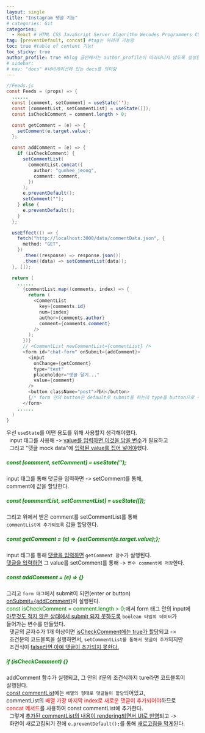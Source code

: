 ```yaml
---
layout: single
title: "Instagram 댓글 기능"
# categories: Git
categories:
  - React # HTML CSS JavaScript Server Algorithm Wecodes Programmers CS Github Blog
tag: [preventDefault, concat] #tag는 여러개 가능함
toc: true #table of content 기능!
toc_sticky: true
author_profile: true #blog 글안에서는 author_profile이 따라다니지 않도록 설정함
# sidebar:
# nav: "docs" #네비게이션에 있는 docs를 의미함
---
```


```java
//Feeds.js
const Feeds = (props) => {
  ......
  const [comment, setComment] = useState('');
  const [commentList, setCommentList] = useState([]);
  const isCheckComment = comment.length > 0;

  const getComment = (e) => {
    setComment(e.target.value);
  };

  const addComment = (e) => {
    if (isCheckComment) {
      setCommentList(
        commentList.concat({
          author: "gunhee_jeong",
          comment: comment,
        })
      );
      e.preventDefault();
      setComment("");
    } else {
      e.preventDefault();
    }
  };

  useEffect(() => {
    fetch("http://localhost:3000/data/commentData.json", {
      method: "GET",
    })
      .then((response) => response.json())
      .then((data) => setCommentList(data));
  }, []);

  return (
    ......
      {commentList.map((comments, index) => {
        return (
          <CommentList
            key={comments.id}
            num={index}
            author={comments.author}
            comment={comments.comment}
          />
        );
      })}
      // <CommentList newCommentList={commentList} />
      <form id="chat-form" onSubmit={addComment}>
        <input
          onChange={getComment}
          type="text"
          placeholder="댓글 달기..."
          value={comment}
        />
        <button className="post">게시</button>
        {/* form 안의 button은 default로 submit을 하는데 type을 button으로 주면, 그 default가 작동X*/}
      </form>
    ......
  )
}
```

우선 `useState`를 어떤 용도를 위해 사용할지 생각해야했다.  
&nbsp; input 태그를 사용해 -> <u>value를 입력하면 이것을 담을 변수</u>가 필요하고  
&nbsp; 그리고 "댓글 mock data"에 <u>입력된 value를 집어 넣어야</u>했다.

##### <span style="color:green">const [comment, setComment] = useState('');</span>

input 태그를 통해 댓글을 입력하면 -> setComment를 통해,  
comment에 값을 할당한다.

##### <span style="color:green">const [commentList, setCommentList] = useState([]);</span>

그리고 위에서 받은 comment를 setCommentList를 통해  
`commentList에 추가되도록` 값을 할당한다.

##### <span style="color:green">const getComment = (e) => {setComment(e.target.value);};</span>

input 태그를 통해 <u>댓글을 입력하면</u> `getComment 함수`가 실행된다.  
<u>댓글을 입력하면</u> 그 value를 setComment를 통해 -> `변수 comment에 저장`한다.

##### <span style="color:green">const addComment = (e) => {}</span>

그리고 `form 태그`에서 submit이 되면(enter or button)  
<u>onSubmit={addComment}</u>이 실행된다.  
<span style="color:green">const isCheckComment = comment.length > 0;</span>에서 form 태그 안의 input에  
<u>아무것도 적지 않은 상태에서 submit 되지 못하도록</u> `boolean 타입의 데이터`가  
들어가는 변수를 만들었다.  
&nbsp; 댓글의 글자수가 1개 이상이면 <u>isCheckComment에는 true가 할당</u>되고 ->  
&nbsp; 조건문의 코드블록을 실행하면서, `setCommentList를 통해서 댓글이 추가`되지만  
&nbsp; 조건식이 <u>false라면 아예 댓글이 추가되지 못한다.</u>

##### <span style="color:green">if (isCheckComment) {}</span>

addComment 함수가 실행되고, 그 안의 if문의 조건식까지 ture라면 코드블록이  
실행된다.  
<u>const commentList</u>에는 `배열의 형태로 댓글들이 할당`되어있고,  
commentList의 <span style="color:red">배열 가장 마지막 index로 새로운 댓글이 추가되어야</span>하므로  
<span style="color:red">concat 메서드</span>를 사용하여 const commentList에 추가한다.  
&nbsp; 그렇게 <u>추가된 commentList의 내용이 rendering되면서 UI로 반영</u>되고 ->  
&nbsp; 화면이 새로고침되기 전에 `e.preventDefault();`를 통해 <u>새로고침을 막게</u>된다.

<!-- 메소드 위에 변수 선언, 메소드 안에 변수 선언, 메소드 안에 메소드, 메소드 끝나고 리턴 -->

<!-- ### 2. Link 넣기

```

유형 1: (설명어를 입력) : [gunhee's coding blog](https://gunhee-jeong.github.io/)
유형 2: (URL 자동연결) : <https://gunhee-jeong.github.io/>
유형 3: (동일 파일 내 '문단으로 이동') : [1. Header로 이동](###-1-header)

```

유형 1: (설명어를 입력) : [gunhee's coding blog](https://gunhee-jeong.github.io/)
유형 2: (URL 자동연결) : <https://gunhee-jeong.github.io/>
유형 3: (동일 파일 내 '문단으로 이동') : [1. Header로 이동](#1-header)
유형 3의 방법

1. 특수문자를 제거
2. 스페이스는 -로 바꾸고
3. 대문자는 소문자로!
   그래서 ### 1. Header -> #1-header

## Link: [google][https://www.google.com/]

### 3. 수평선

```

---

```

---

### 4. 라인 바꾸기

```

스페이스바를 2번 눌러주면 다음칸으로
이동할 수 있어요!

```

---

스페이스바를 2번 눌러주면
다음칸으로 이동할 수 있어요!

### 5. list 만들기

```

1. 1번
2. 2번
3. 3번

- 순서없는 list
  - 순서없는 list
    - 순서없는 list

```

1. 1번
2. 2번
3. 3번

- 순서없는 list
  - 순서없는 list
    - 순서없는 list

---

### 6. font 관련

```

**진하게** -> 볼드
_기울여서_ -> 이탤릭체
~~취소선~~ -> 취소선

<ul>밑줄넣기</ul> -> 밑줄
<span style="color:red">빨간 글씨</span> -> 글자색
이것이 `인라인` 입니다 -> 인라인 코드
```

**진하게** -> 볼드
_기울여서_ -> 이탤릭체
~~취소선~~ -> 취소선
<u>밑줄넣기</u> -> 밑줄
<span style="color:red">빨간 글씨</span>
이것이 `인라인` 입니다 -> 인라인 코드

---

### 7. 인용구문

```
> coding
>
> > JavaScript
> >
> > > 내가 프짱!
```

> coding
>
> > JavaScript
> >
> > > 내가 프짱!

---

### 8. 이미지 삽입

```
유형1: ('사이즈를 조절' -> HTML 태그 사용) : <img src="https://gunhee-jeong.github.io/assets/images/blogLogo.png" width="300" height="200">
유형2: (이미지 삽입 후 -> 링크 걸기)
[![이미지](https://gunhee-jeong.github.io/assets/images/blogLogo/blogLogo.png)](https://gunhee-jeong.github.io/)
```

유형1: ('사이즈를 조절' -> HTML 태그 사용) : <img src="https://gunhee-jeong.github.io/assets/images/blogLogo.png" width="300" height="200">
유형2: (이미지 삽입 후 -> 링크 걸기)
[![이미지](https://gunhee-jeong.github.io/assets/images/blogLogo.png)](https://gunhee-jeong.github.io/)

### 9. 표 만들기

```
||국어|영어|
| :--- | ---: | :--: |
|건희 | 100점 | 100점
|철수 | 100점 | 100점
```

|      |  국어 | 영어  |
| :--- | ----: | :---: |
| 건희 | 100점 | 100점 |
| 철수 | 100점 | 100점 |

> - header를 넣고 싶은 경우 ---을 사용하고 :을 이용하여 정렬에 사용함!

### 10. 토글 만들기

```
<details>
<summary>여기를 누르세요</summary>
<div markdown="1">
숨겨진 내용
</div>
</details>
```

<details>
<summary>여기를 누르세요</summary>
<div markdown="1">
숨겨진 내용
</div>
</details> -->
